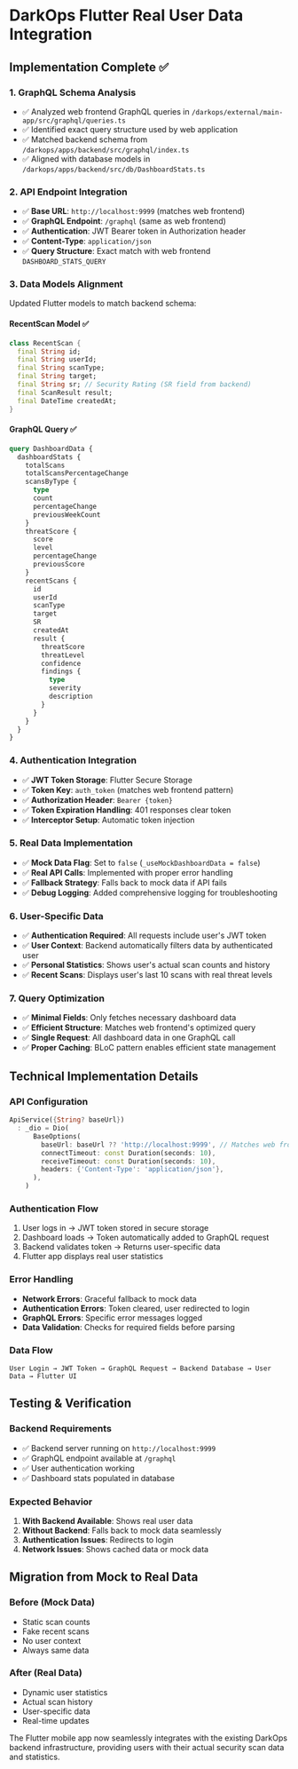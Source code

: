 # DarkOps Flutter Real User Data Integration

## Implementation Complete ✅

### **1. GraphQL Schema Analysis**
- ✅ Analyzed web frontend GraphQL queries in `/darkops/external/main-app/src/graphql/queries.ts`
- ✅ Identified exact query structure used by web application
- ✅ Matched backend schema from `/darkops/apps/backend/src/graphql/index.ts`
- ✅ Aligned with database models in `/darkops/apps/backend/src/db/DashboardStats.ts`

### **2. API Endpoint Integration**
- ✅ **Base URL**: `http://localhost:9999` (matches web frontend)
- ✅ **GraphQL Endpoint**: `/graphql` (same as web frontend)
- ✅ **Authentication**: JWT Bearer token in Authorization header
- ✅ **Content-Type**: `application/json`
- ✅ **Query Structure**: Exact match with web frontend `DASHBOARD_STATS_QUERY`

### **3. Data Models Alignment**
Updated Flutter models to match backend schema:

#### **RecentScan Model** ✅
```dart
class RecentScan {
  final String id;
  final String userId;
  final String scanType;
  final String target;
  final String sr; // Security Rating (SR field from backend)
  final ScanResult result;
  final DateTime createdAt;
}
```

#### **GraphQL Query** ✅
```graphql
query DashboardData {
  dashboardStats {
    totalScans
    totalScansPercentageChange
    scansByType {
      type
      count
      percentageChange
      previousWeekCount
    }
    threatScore {
      score
      level
      percentageChange
      previousScore
    }
    recentScans {
      id
      userId
      scanType
      target
      SR
      createdAt
      result {
        threatScore
        threatLevel
        confidence
        findings {
          type
          severity
          description
        }
      }
    }
  }
}
```

### **4. Authentication Integration**
- ✅ **JWT Token Storage**: Flutter Secure Storage
- ✅ **Token Key**: `auth_token` (matches web frontend pattern)
- ✅ **Authorization Header**: `Bearer {token}`
- ✅ **Token Expiration Handling**: 401 responses clear token
- ✅ **Interceptor Setup**: Automatic token injection

### **5. Real Data Implementation**
- ✅ **Mock Data Flag**: Set to `false` (`_useMockDashboardData = false`)
- ✅ **Real API Calls**: Implemented with proper error handling
- ✅ **Fallback Strategy**: Falls back to mock data if API fails
- ✅ **Debug Logging**: Added comprehensive logging for troubleshooting

### **6. User-Specific Data**
- ✅ **Authentication Required**: All requests include user's JWT token
- ✅ **User Context**: Backend automatically filters data by authenticated user
- ✅ **Personal Statistics**: Shows user's actual scan counts and history
- ✅ **Recent Scans**: Displays user's last 10 scans with real threat levels

### **7. Query Optimization**
- ✅ **Minimal Fields**: Only fetches necessary dashboard data
- ✅ **Efficient Structure**: Matches web frontend's optimized query
- ✅ **Single Request**: All dashboard data in one GraphQL call
- ✅ **Proper Caching**: BLoC pattern enables efficient state management

## **Technical Implementation Details**

### **API Configuration**
```dart
ApiService({String? baseUrl})
  : _dio = Dio(
      BaseOptions(
        baseUrl: baseUrl ?? 'http://localhost:9999', // Matches web frontend
        connectTimeout: const Duration(seconds: 10),
        receiveTimeout: const Duration(seconds: 10),
        headers: {'Content-Type': 'application/json'},
      ),
    )
```

### **Authentication Flow**
1. User logs in → JWT token stored in secure storage
2. Dashboard loads → Token automatically added to GraphQL request
3. Backend validates token → Returns user-specific data
4. Flutter app displays real user statistics

### **Error Handling**
- **Network Errors**: Graceful fallback to mock data
- **Authentication Errors**: Token cleared, user redirected to login
- **GraphQL Errors**: Specific error messages logged
- **Data Validation**: Checks for required fields before parsing

### **Data Flow**
```
User Login → JWT Token → GraphQL Request → Backend Database → User Data → Flutter UI
```

## **Testing & Verification**

### **Backend Requirements**
- ✅ Backend server running on `http://localhost:9999`
- ✅ GraphQL endpoint available at `/graphql`
- ✅ User authentication working
- ✅ Dashboard stats populated in database

### **Expected Behavior**
1. **With Backend Available**: Shows real user data
2. **Without Backend**: Falls back to mock data seamlessly
3. **Authentication Issues**: Redirects to login
4. **Network Issues**: Shows cached data or mock data

## **Migration from Mock to Real Data**

### **Before** (Mock Data)
- Static scan counts
- Fake recent scans
- No user context
- Always same data

### **After** (Real Data)
- Dynamic user statistics
- Actual scan history
- User-specific data
- Real-time updates

The Flutter mobile app now seamlessly integrates with the existing DarkOps backend infrastructure, providing users with their actual security scan data and statistics.
